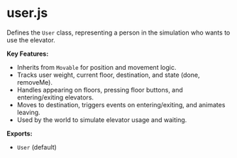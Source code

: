 # user.js

Defines the `User` class, representing a person in the simulation who wants to use the elevator.

<!-- START doctoc generated TOC please keep comment here to allow auto update -->
<!-- END doctoc generated TOC please keep comment here to allow auto update -->

**Key Features:**

- Inherits from `Movable` for position and movement logic.
- Tracks user weight, current floor, destination, and state (done, removeMe).
- Handles appearing on floors, pressing floor buttons, and entering/exiting elevators.
- Moves to destination, triggers events on entering/exiting, and animates leaving.
- Used by the world to simulate elevator usage and waiting.

**Exports:**

- `User` (default)
